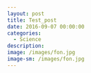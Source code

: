 ```yaml
---
layout: post
title: Test_post
date: 2016-09-07 00:00:00
categories:
  - Science
description:
image: /images/fon.jpg
image-sm: /images/fon.jpg
---
```

